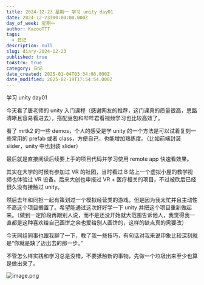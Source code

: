 ```yaml
---
title: 2024-12-23 星期一 学习 unity day01
date: 2024-12-23T00:00:00.000Z
day_of_week: 星期一
author: KazooTTT
tags:
  - 日记
description: null
slug: diary-2024-12-23
published: true
toAstro: true
category: 日记
date_created: 2025-01-04T03:34:08.000Z
date_modified: 2025-02-19T17:54:54.000Z
---
```


学习 unity day01

今天看了唐老师的 unity 入门课程（感谢网友的推荐，这门课真的质量很高，思路清晰且容易看进去），搭配豆包和哔哔君看视频学习也比较高效了。

看了 mrtk2 的一些 demos，个人的感受是学 unity 的一个方法是可以试着复刻一些常用的 prefab 或者 class，方便自己，也能增加熟练度。（比如前端封装 slider，unity 中也封装 slider）

最后就是直接阅读后续要上手的项目代码并学习使用 remote app 快速看效果。

其实在大学的时候有参加过 VR 的社团，当时看过 B 站上一个虚拟小屋的教学视频也体验过 VR 设备。后来大创也申报过 VR + 医疗相关的项目，不过被砍后已经很久没有接触过 unity。

然后去年和同担一起有策划过一个模拟经营类的游戏，但是因为我太忙并且主动性不高这个项目搁置了。希望能通过这次好好学一下 unity 并把这个项目重新做起来。（做到一定阶段再跟别人说，而不是还没开始就大范围告诉他人，我觉得我一直都是这种喜欢给自己画饼之余也爱给别人画饼的，这样的缺点真的需要改）

今天同组同事也跟我聊了一下，教了我一些技巧，有句话对我来说印象比较深刻就是“你就是缺了迈出去的那一步。”

不管怎么样实践和学习总是没错，不要抵触新的事物，先做一个垃圾出来至少也算是做出来了。

![image.png](<https://pictures.kazoottt.top/2024/12/20241224-2c04f98a1db13b96bed1735f7fc684e6.png>)
